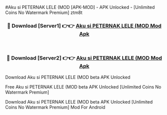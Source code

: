#Aku si PETERNAK LELE (MOD [APK-MOD] - APK Unlocked - [Unlimited Coins No Watermark Premium] ztm8t



<div align="center">

<h3>🔴 Download [Server1] 👉👉 <a href="https://momento.my/?title=Aku_si_PETERNAK_LELE_(MOD">Aku si PETERNAK LELE (MOD Mod Apk</a></h3><br>

<h3>🔴 Download [Server2] 👉👉 <a href="https://momento.my/?title=Aku_si_PETERNAK_LELE_(MOD">Aku si PETERNAK LELE (MOD Mod Apk</a></h3>
</div>



Download Aku si PETERNAK LELE (MOD beta APK Unlocked

Free Aku si PETERNAK LELE (MOD beta APK Unlocked [Unlimited Coins No Watermark Premium]

Download Aku si PETERNAK LELE (MOD beta APK Unlocked [Unlimited Coins No Watermark Premium] Mod For Android
